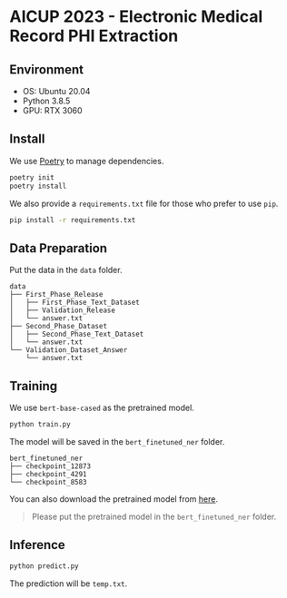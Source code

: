 # AICUP 2023 - Electronic Medical Record PHI Extraction

## Environment

- OS: Ubuntu 20.04
- Python 3.8.5
- GPU: RTX 3060

## Install

We use [Poetry](https://python-poetry.org/) to manage dependencies.

```bash
poetry init
poetry install
```

We also provide a `requirements.txt` file for those who prefer to use `pip`.

```bash
pip install -r requirements.txt
```

## Data Preparation

Put the data in the `data` folder.
```
data
├── First_Phase_Release
│   ├── First_Phase_Text_Dataset
│   ├── Validation_Release
│   └── answer.txt
├── Second_Phase_Dataset
│   ├── Second_Phase_Text_Dataset
│   └── answer.txt
└── Validation_Dataset_Answer
    └── answer.txt
```

## Training

We use `bert-base-cased` as the pretrained model.

```bash
python train.py
```

The model will be saved in the `bert_finetuned_ner` folder.

```
bert_finetuned_ner
├── checkpoint_12873
├── checkpoint_4291
└── checkpoint_8583
```

You can also download the pretrained model from [here](https://drive.google.com/drive/folders/1_jzEAjbZou-B-9bUfFasIk4kCfLOk2NB?usp=sharing).
> Please put the pretrained model in the `bert_finetuned_ner` folder.

## Inference

```bash
python predict.py
```

The prediction will be `temp.txt`.
